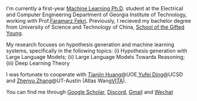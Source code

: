 I'm currently a first-year [Machine Learning Ph.D](https://ml.gatech.edu/phd). student at the Electrical and Computer Engineering Department of Georgia Institute of Technology, working with Prof.[Faramarz Fekri](https://fekri.ece.gatech.edu/). Previously, I recieved my bachelor degree from University of Science and Technology of China, [School of the Gifted Young](https://sgy.ustc.edu.cn/mainm.htm). 

My research focuses on hypothesis generation and machine learning systems, specifically in the following topics: 
(i) Hypothesis generation with Large Language Models; 
(ii) Large Language Models Towards Reasoning;
(iii) Deep Learning Theory

I was fortunate to cooperate with [Tianjin Huang](https://tianjinyellow.github.io/)@UOE,[Yufei Ding](https://picassolab.squarespace.com/yufei)@UCSD and [Zhenyu Zhang](https://zhenyu.gallery/)@UT-Austin (Atlas Wang[VITA](https://vita-group.github.io/)).

You can find me through [Google Scholar](https://scholar.google.com/citations?hl=zh-CN&user=rIdbp9QAAAAJ), [Discord](https://discord.gg/uHQ6brs5), [Gmail](haotianhu603@gmail.com) and [Wechat](doueverlovme_)

